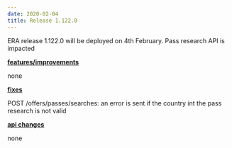 ```yaml
---
date: 2020-02-04
title: Release 1.122.0
---
```

ERA release 1.122.0 will be deployed on 4th February. Pass research API is impacted

<!--more-->

**<u>features/improvements</u>**

none

**<u>fixes</u>**

POST /offers/passes/searches: an error is sent if the country int the pass research is not valid

**<u>api changes</u>**

none


  
